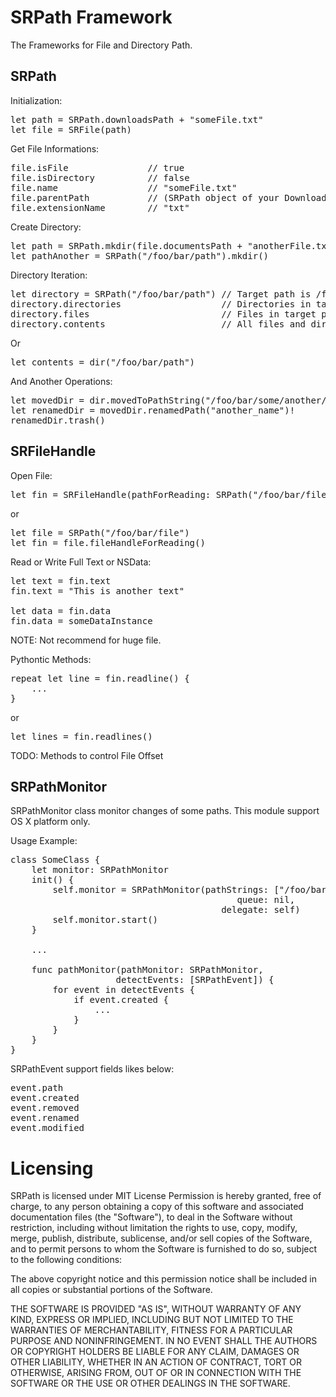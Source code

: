 SRPath Framework
================

The Frameworks for File and Directory Path.

## SRPath

Initialization:

<pre>
let path = SRPath.downloadsPath + "someFile.txt"
let file = SRFile(path)
</pre>

Get File Informations:

<pre>
file.isFile               // true
file.isDirectory          // false
file.name                 // "someFile.txt"
file.parentPath           // (SRPath object of your Downloads directory)
file.extensionName        // "txt"
</pre>

Create Directory:

<pre>
let path = SRPath.mkdir(file.documentsPath + "anotherFile.txt", intermediateDirectories: true)
let pathAnother = SRPath("/foo/bar/path").mkdir()
</pre>

Directory Iteration:

<pre>
let directory = SRPath("/foo/bar/path") // Target path is /foo/bar/path
directory.directories                   // Directories in target path. Type is [SRPath]
directory.files                         // Files in target path. Type is [SRPath]
directory.contents                      // All files and directories in target path. Type is [SRPath]
</pre>

Or

<pre>
let contents = dir("/foo/bar/path")
</pre>

And Another Operations:

<pre>
let movedDir = dir.movedToPathString("/foo/bar/some/another/directory")!
let renamedDir = movedDir.renamedPath("another_name")!
renamedDir.trash()
</pre>

## SRFileHandle

Open File:

<pre>
let fin = SRFileHandle(pathForReading: SRPath("/foo/bar/file"))
</pre>

or

<pre>
let file = SRPath("/foo/bar/file")
let fin = file.fileHandleForReading()
</pre>

Read or Write Full Text or NSData:

<pre>
let text = fin.text
fin.text = "This is another text"

let data = fin.data
fin.data = someDataInstance
</pre>

NOTE: Not recommend for huge file.

Pythontic Methods:

<pre>
repeat let line = fin.readline() {
    ...
}
</pre>

or

<pre>
let lines = fin.readlines()
</pre>

TODO: Methods to control File Offset

## SRPathMonitor

SRPathMonitor class monitor changes of some paths. This module support OS X platform only.

Usage Example:

<pre>
class SomeClass {
    let monitor: SRPathMonitor
    init() {
        self.monitor = SRPathMonitor(pathStrings: ["/foo/bar/dir"],
                                           queue: nil,
                                        delegate: self)
        self.monitor.start()
    }

    ...

    func pathMonitor(pathMonitor: SRPathMonitor,
                    detectEvents: [SRPathEvent]) {
        for event in detectEvents {
            if event.created {
                ...
            }
        }
    }
}
</pre>

SRPathEvent support fields likes below:

<pre>
event.path
event.created
event.removed
event.renamed
event.modified
</pre>

# Licensing

SRPath is licensed under MIT License Permission is hereby granted, free of charge, to any person obtaining a copy of this software and associated documentation files (the "Software"), to deal in the Software without restriction, including without limitation the rights to use, copy, modify, merge, publish, distribute, sublicense, and/or sell copies of the Software, and to permit persons to whom the Software is furnished to do so, subject to the following conditions:

The above copyright notice and this permission notice shall be included in all copies or substantial portions of the Software.

THE SOFTWARE IS PROVIDED "AS IS", WITHOUT WARRANTY OF ANY KIND, EXPRESS OR IMPLIED, INCLUDING BUT NOT LIMITED TO THE WARRANTIES OF MERCHANTABILITY, FITNESS FOR A PARTICULAR PURPOSE AND NONINFRINGEMENT. IN NO EVENT SHALL THE AUTHORS OR COPYRIGHT HOLDERS BE LIABLE FOR ANY CLAIM, DAMAGES OR OTHER LIABILITY, WHETHER IN AN ACTION OF CONTRACT, TORT OR OTHERWISE, ARISING FROM, OUT OF OR IN CONNECTION WITH THE SOFTWARE OR THE USE OR OTHER DEALINGS IN THE SOFTWARE.
